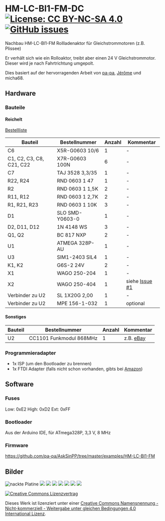 # HM-LC-Bl1-FM-DC     [![License: CC BY-NC-SA 4.0](https://img.shields.io/badge/License-CC%20BY--NC--SA%204.0-lightgrey.svg)](https://creativecommons.org/licenses/by-nc-sa/4.0/)     [![GitHub issues](https://img.shields.io/github/issues/stan23/HM-LC-Bl1-FM-DC.svg)](https://github.com/stan23/HM-LC-Bl1-FM-DC/issues)
Nachbau HM-LC-Bl1-FM Rollladenaktor für Gleichstrommotoren (z.B. Plissee)

Er verhält sich wie ein Rolloaktor, treibt aber einen 24 V Gleichstrommotor. Dieser wird je nach Fahrtrichtung umgepolt.

Dies basiert auf der hervorragenden Arbeit von [pa-pa](https://github.com/pa-pa/AskSinPP),  [Jérôme](https://github.com/jp112sdl/Beispiel_AskSinPP) und micha68.


## Hardware

### Bauteile

#### Reichelt

[Bestellliste](https://www.reichelt.de/my/1495010)

Bauteil                  | Bestellnummer   | Anzahl | Kommentar
------------------------ | --------------- | ------ | ---------
C6                       | X5R-G0603 10/6  |   1    | -
C1, C2, C3, C8, C21, C22 | X7R-G0603 100N  |   6    | -
C7                       | TAJ 3528 3,3/35 |   1    |  -
R22, R24                 | RND 0603 1 47   |   1    | -
R2                       | RND 0603 1 1,5K |   2    | -
R11, R12                 | RND 0603 1 2,7K |   2    | -
R1, R21, R23             | RND 0603 1 10K  |   3    | -
D1                       | SLO SMD-Y0603-0 |   1    | -
D2, D11, D12             | 1N 4148 WS      |   3    | -
Q1, Q2                   | BC 817 NXP      |   2    | -
U1                       | ATMEGA 328P-AU  |   1    | -
U3                       | SIM1-2403 SIL4  |   1    | -
K1, K2                   | G6S-2 24V       |   2    | -
X1                       | WAGO 250-204    |   1    | -
X2                       | WAGO 250-404    |   1    | siehe [Issue #1](https://github.com/stan23/HM-LC-Bl1-FM-DC/issues/1)
Verbinder zu U2          | SL 1X20G 2,00   |   1    | -
Verbinder zu U2          | MPE 156-1-032   |   1    | optional

 
#### Sonstiges

Bauteil | Bestellnummer            | Anzahl | Kommentar
------- | ------------------------ | ------ | ---------
U2      | CC1101 Funkmodul 868MHz  |   1    | z.B. [eBay](https://www.ebay.de/itm/272455136087)


### Programmieradapter
- 1x ISP (um den Bootloader zu brennen)
- 1x FTDI Adapter (falls nicht schon vorhanden, gibts bei [Amazon](https://www.amazon.de/FT232RL-FTDI-USB-auf-TTL-Serienadapter-Arduino/dp/B00HSXDGOE))


## Software

### Fuses

Low:  0xE2
High: 0xD2
Ext:  0xFF

### Bootloader

Aus der Arduino IDE, für ATmega328P, 3,3 V, 8 MHz


### Firmware

https://github.com/pa-pa/AskSinPP/tree/master/examples/HM-LC-Bl1-FM


## Bilder

![nackte Platine](https://github.com/stan23/HM-LC-Bl1-FM-DC/blob/master/Bilder/IMG_20180723_180027.jpg)
![](https://github.com/stan23/HM-LC-Bl1-FM-DC/blob/master/Bilder/IMG_20180727_170213%20(2).jpg)
![](https://github.com/stan23/HM-LC-Bl1-FM-DC/blob/master/Bilder/IMG_20180727_170251%20(2).jpg)
![](https://github.com/stan23/HM-LC-Bl1-FM-DC/blob/master/Bilder/IMG_20180727_170315%20(2).jpg)
![](https://github.com/stan23/HM-LC-Bl1-FM-DC/blob/master/Bilder/IMG_20180727_170405%20(2).jpg)
![](https://github.com/stan23/HM-LC-Bl1-FM-DC/blob/master/Bilder/IMG_20180727_170424%20(2).jpg)
![](https://github.com/stan23/HM-LC-Bl1-FM-DC/blob/master/Bilder/IMG_20180727_170841.jpg)
![](https://github.com/stan23/HM-LC-Bl1-FM-DC/blob/master/Bilder/IMG_20180727_170928.jpg)



[![Creative Commons Lizenzvertrag](https://i.creativecommons.org/l/by-nc-sa/4.0/88x31.png)](http://creativecommons.org/licenses/by-nc-sa/4.0/)

Dieses Werk ist lizenziert unter einer [Creative Commons Namensnennung - Nicht-kommerziell - Weitergabe unter gleichen Bedingungen 4.0 International Lizenz](http://creativecommons.org/licenses/by-nc-sa/4.0/).

